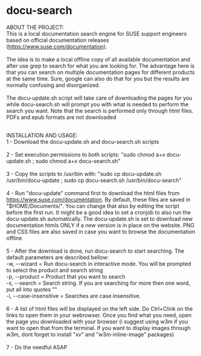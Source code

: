 # docu-search
ABOUT THE PROJECT:<br>
This is a local documentation search engine for SUSE support engineers based on official documentation releases (https://www.suse.com/documentation). <br><br>
The idea is to make a local offline copy of all available documentation and after use grep to search for what you are looking for. The advantage here is that you can search on multiple documentation pages for different products at the same time. Sure, google can also do that for you but the results are normally confusing and disorganized.<br><br>
The docu-update.sh script will take care of downloading the pages for you while docu-search.sh will prompt you with what is needed to perform the search you want. Note that the search is performed only through html files. PDFs and epub formats are not downloaded<br><br>

INSTALLATION AND USAGE:<br>
1 - Download the docu-update.sh and docu-search.sh scripts<br><br>
2 - Set execution permissions to both scripts: "sudo chmod a+x docu-update.sh ; sudo chmod a+x docu-search.sh"<br><br>
3 - Copy the scripts to /usr/bin with: "sudo cp docu-update.sh /usr/bin/docu-update ; sudo cp docu-search.sh /usr/bin/docu-search"<br><br>
4 - Run "docu-update" command first to download the html files from https://www.suse.com/documentation. By default, these files are saved in "$HOME/Documents/". You can change that also by editing the script before the first run. It might be a good idea to set a cronjob to also run the docu-update.sh automatically. The docu-update.sh is set to download new documentation htmls ONLY if a new version is in place on the website. PNG and CSS files are also saved in case you want to browse the documentation offline<br><br>
5 - After the download is done, run docu-search to start searching. The default parameters are described bellow:<br>
-w, --wizard = Run docu-search in interactive mode. You will be prompted to select the product and search string<br>
-p, --product = Product that you want to search<br>
-s, --search = Search string. If you are searching for more then one word, put all into quotes ""<br>
-i, --case-insensitive = Searches are case insensitive.<br><br>
6 - A list of html files will be displayed on the left side. Do Ctrl+Clink on the links to open them in your webrowser. Once you find what you need, open the page you downloaded with your browser (i suggest using w3m if you want to open that from the terminal. If you want to display images through w3m, dont forget to install "xv" and "w3m-inline-image" packages)<br><br>
7 - Do the needful ASAP<br>

